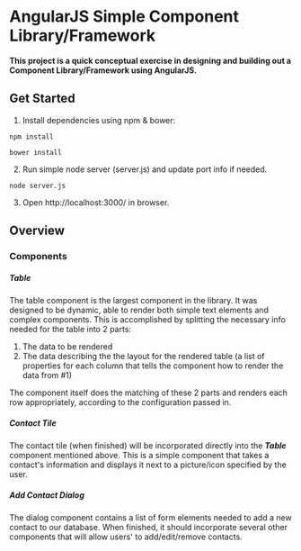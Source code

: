 # AngularJS Simple Component Library/Framework

**This project is a quick conceptual exercise in designing and building out a Component Library/Framework using AngularJS.**

## Get Started

1.  Install dependencies using npm & bower:
```
npm install
```
```
bower install
```
2.  Run simple node server (server.js) and update port info if needed.
```
node server.js
```
3.  Open http://localhost:3000/ in browser.


## Overview

### Components

##### Table

The table component is the largest component in the library.  It was designed to be dynamic, able to render both simple text elements and complex components.  This is accomplished by splitting the necessary info needed for the table into 2 parts:

1.  The data to be rendered
2.  The data describing the the layout for the rendered table (a list of properties for each column that tells the component how to render the data from #1)

The component itself does the matching of these 2 parts and renders each row appropriately, according to the configuration passed in.  

##### Contact Tile

The contact tile (when finished) will be incorporated directly into the __*Table*__ component mentioned above.  This is a simple component that takes a contact's information and displays it next to a picture/icon specified by the user.

##### Add Contact Dialog

The dialog component contains a list of form elements needed to add a new contact to our database. When finished, it should incorporate several other components that will allow users' to add/edit/remove contacts.



